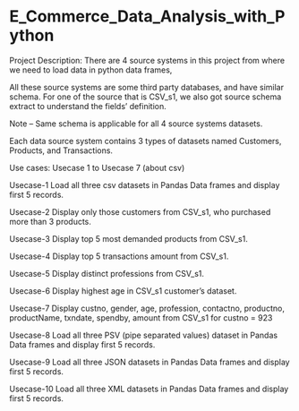 # E_Commerce_Data_Analysis_with_Python

Project Description:
There are 4 source systems in this project from where we need to load data in python data frames,

All these source systems are some third party databases, and have similar schema. For one of the source that is CSV_s1, we also got source schema extract to understand the fields’ definition.

Note – Same schema is applicable for all 4 source systems datasets.

Each data source system contains 3 types of datasets named Customers, Products, and Transactions.

Use cases:
Usecase 1 to Usecase 7 (about csv)

Usecase-1 Load all three csv datasets in Pandas Data frames and display first 5 records.



Usecase-2 Display only those customers from CSV_s1, who purchased more than 3 products.

Usecase-3 Display top 5 most demanded products from CSV_s1.

Usecase-4 Display top 5 transactions amount from CSV_s1.

Usecase-5 Display distinct professions from CSV_s1.

Usecase-6 Display highest age in CSV_s1 customer’s dataset.

Usecase-7 Display custno, gender, age, profession, contactno, productno, productName, txndate, spendby, amount from CSV_s1 for custno = 923

Usecase-8 Load all three PSV (pipe separated values) dataset in Pandas Data frames and display first 5 records.

Usecase-9 Load all three JSON datasets in Pandas Data frames and display first 5 records.

Usecase-10 Load all three XML datasets in Pandas Data frames and display first 5 records.

